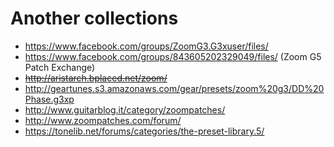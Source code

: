 # Another collections

* https://www.facebook.com/groups/ZoomG3.G3xuser/files/
* https://www.facebook.com/groups/843605202329049/files/ (Zoom G5 Patch Exchange)
* ~~http://aristarch.bplaced.net/zoom/~~
* http://geartunes.s3.amazonaws.com/gear/presets/zoom%20g3/DD%20Phase.g3xp
* http://www.guitarblog.it/category/zoompatches/
* http://www.zoompatches.com/forum/
* https://tonelib.net/forums/categories/the-preset-library.5/
